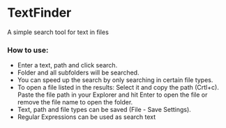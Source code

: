 # TextFinder
A simple search tool for text in files

### How to use:
- Enter a text, path and click search.
- Folder and all subfolders will be searched.
- You can speed up the search by only searching in certain file types.
- To open a file listed in the results:
  Select it and copy the path (Crtl+c). 
  Paste the file path in your Explorer and hit Enter to open the file
  or remove the file name to open the folder.
- Text, path and file types can be saved (File - Save Settings).
- Regular Expressions can be used as search text
